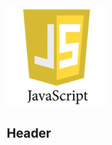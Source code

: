 <!-- TITLE: Javscript -->
<!-- SUBTITLE: A quick summary of Javscript -->
![Javascript Logo](/uploads/logos/javascript-logo.jpg "Javascript Logo")
# Header